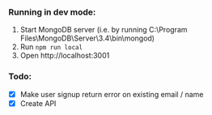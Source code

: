 ### Running in dev mode:
1. Start MongoDB server (i.e. by running C:\Program Files\MongoDB\Server\3.4\bin\mongod)
2. Run `npm run local`
3. Open http://localhost:3001


### Todo:
- [x] Make user signup return error on existing email / name
- [x] Create API